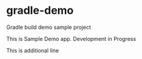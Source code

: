 # gradle-demo


Gradle build demo sample project

This is Sample Demo app. Development in Progress

This is additional line

